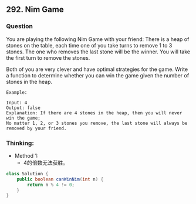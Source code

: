 ## 292. Nim Game

### Question
You are playing the following Nim Game with your friend: There is a heap of stones on the table, each time one of you take turns to remove 1 to 3 stones. The one who removes the last stone will be the winner. You will take the first turn to remove the stones.

Both of you are very clever and have optimal strategies for the game. Write a function to determine whether you can win the game given the number of stones in the heap.

```
Example:

Input: 4
Output: false
Explanation: If there are 4 stones in the heap, then you will never win the game;
No matter 1, 2, or 3 stones you remove, the last stone will always be removed by your friend.
```

### Thinking:
* Method 1:
	* 4的倍数无法获胜。

```Java
class Solution {
    public boolean canWinNim(int n) {
        return n % 4 != 0;
    }
}
```